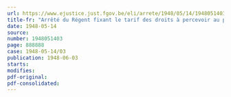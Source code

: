 ```yaml
---
url: https://www.ejustice.just.fgov.be/eli/arrete/1948/05/14/1948051403/justel
title-fr: "Arrêté du Régent fixant le tarif des droits à percevoir au passage d'eau public dit "Spanjaardveer", établi sur le Moervaart, à Mendonk"
date: 1948-05-14
source:
number: 1948051403
page: 888888
case: 1948-05-14/03
publication: 1948-06-03
starts:
modifies:
pdf-original:
pdf-consolidated:
---
```


